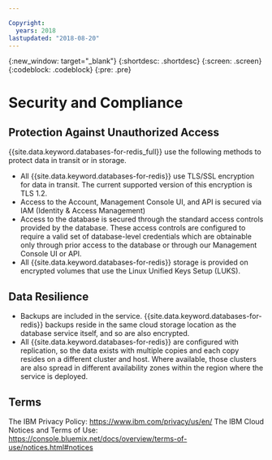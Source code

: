 ```yaml
---

Copyright:
  years: 2018
lastupdated: "2018-08-20"
---
```


{:new_window: target="_blank"}
{:shortdesc: .shortdesc}
{:screen: .screen}
{:codeblock: .codeblock}
{:pre: .pre}

# Security and Compliance


## Protection Against Unauthorized Access

{{site.data.keyword.databases-for-redis_full}} use the following methods to protect data in transit or in storage.
- All {{site.data.keyword.databases-for-redis}} use TLS/SSL encryption for data in transit. The current supported version of this encryption is TLS 1.2.
- Access to the Account, Management Console UI, and API is secured via IAM (Identity & Access Management)
- Access to the database is secured through the standard access controls provided by the database. These access controls are configured to require a valid set of database-level credentials which are obtainable only through prior access to the database or through our Management Console UI or API.
- All {{site.data.keyword.databases-for-redis}} storage is provided on encrypted volumes that use the Linux Unified Keys Setup (LUKS).  

## Data Resilience

- Backups are included in the service. {{site.data.keyword.databases-for-redis}} backups reside in the same cloud storage location as the database service itself, and so are also encrypted.
- All {{site.data.keyword.databases-for-redis}} are configured with replication, so the data exists with multiple copies and each copy resides on a different cluster and host. Where available, those clusters are also spread in different availability zones within the region where the service is deployed.

## Terms

The IBM Privacy Policy: https://www.ibm.com/privacy/us/en/
The IBM Cloud Notices and Terms of Use: https://console.bluemix.net/docs/overview/terms-of-use/notices.html#notices


